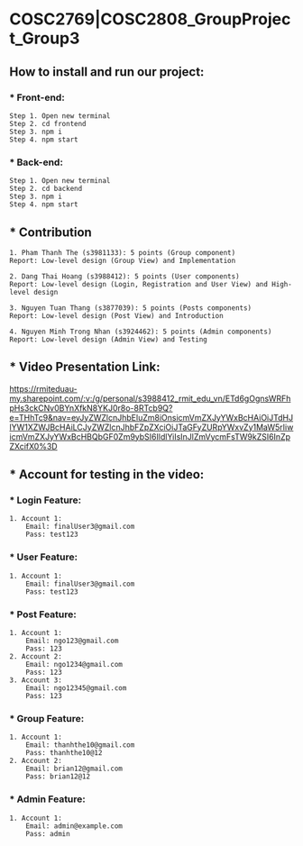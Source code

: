 # COSC2769|COSC2808_GroupProject_Group3

## How to install and run our project:
### * Front-end:
    Step 1. Open new terminal
    Step 2. cd frontend
    Step 3. npm i
    Step 4. npm start
   
### * Back-end:
    Step 1. Open new terminal
    Step 2. cd backend
    Step 3. npm i
    Step 4. npm start

## * Contribution
    1. Pham Thanh The (s3981133): 5 points (Group component)
    Report: Low-level design (Group View) and Implementation

    2. Dang Thai Hoang (s3988412): 5 points (User components)
    Report: Low-level design (Login, Registration and User View) and High-level design

    3. Nguyen Tuan Thang (s3877039): 5 points (Posts components)
    Report: Low-level design (Post View) and Introduction

    4. Nguyen Minh Trong Nhan (s3924462): 5 points (Admin components)
    Report: Low-level design (Admin View) and Testing

## * Video Presentation Link: 
https://rmiteduau-my.sharepoint.com/:v:/g/personal/s3988412_rmit_edu_vn/ETd6gOgnsWRFhpHs3ckCNv0BYnXfkN8YKJ0r8o-8RTcb9Q?e=THhTc9&nav=eyJyZWZlcnJhbEluZm8iOnsicmVmZXJyYWxBcHAiOiJTdHJlYW1XZWJBcHAiLCJyZWZlcnJhbFZpZXciOiJTaGFyZURpYWxvZy1MaW5rIiwicmVmZXJyYWxBcHBQbGF0Zm9ybSI6IldlYiIsInJlZmVycmFsTW9kZSI6InZpZXcifX0%3D

## * Account for testing in the video:
### * Login Feature:
    1. Account 1:
        Email: finalUser3@gmail.com
        Pass: test123
        
### * User Feature:
    1. Account 1:
        Email: finalUser3@gmail.com
        Pass: test123
        
### * Post Feature:
    1. Account 1:
        Email: ngo123@gmail.com
        Pass: 123
    2. Account 2:
        Email: ngo1234@gmail.com
        Pass: 123
    3. Account 3:
        Email: ngo12345@gmail.com
        Pass: 123
        
### * Group Feature:
    1. Account 1:
        Email: thanhthe10@gmail.com
        Pass: thanhthe10@12
    2. Account 2:
        Email: brian12@gmail.com
        Pass: brian12@12
        
### * Admin Feature:
    1. Account 1:
        Email: admin@example.com
        Pass: admin

